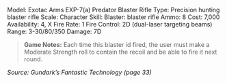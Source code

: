 Model: Exotac Arms EXP-7(a) Predator Blaster Rifle
Type: Precision hunting blaster rifle
Scale: Character
Skill: Blaster: blaster rifle
Ammo: 8
Cost: 7,000
Availability: 4, X
Fire Rate: 1
Fire Control: 2D (dual-laser targeting beams)
Range: 3-30/80/350
Damage: 7D

> **Game Notes:** 
> Each time this blaster id fired, the user must make a Moderate Strength roll to contain the recoil and be able to fire it next round.


*Source: Gundark’s Fantastic Technology (page 33)*